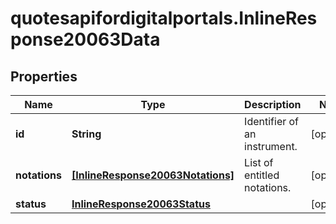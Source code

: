 # quotesapifordigitalportals.InlineResponse20063Data

## Properties

Name | Type | Description | Notes
------------ | ------------- | ------------- | -------------
**id** | **String** | Identifier of an instrument. | [optional] 
**notations** | [**[InlineResponse20063Notations]**](InlineResponse20063Notations.md) | List of entitled notations. | [optional] 
**status** | [**InlineResponse20063Status**](InlineResponse20063Status.md) |  | [optional] 


